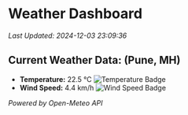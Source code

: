 
# Weather Dashboard

_Last Updated: 2024-12-03 23:09:36_

## Current Weather Data: (Pune, MH)
- **Temperature:** 22.5 °C ![Temperature Badge](https://img.shields.io/badge/Temperature-Medium%20Temp-green)
- **Wind Speed:** 4.4 km/h ![Wind Speed Badge](https://img.shields.io/badge/Wind%20Speed-Low%20Wind-blue)

*Powered by Open-Meteo API*
